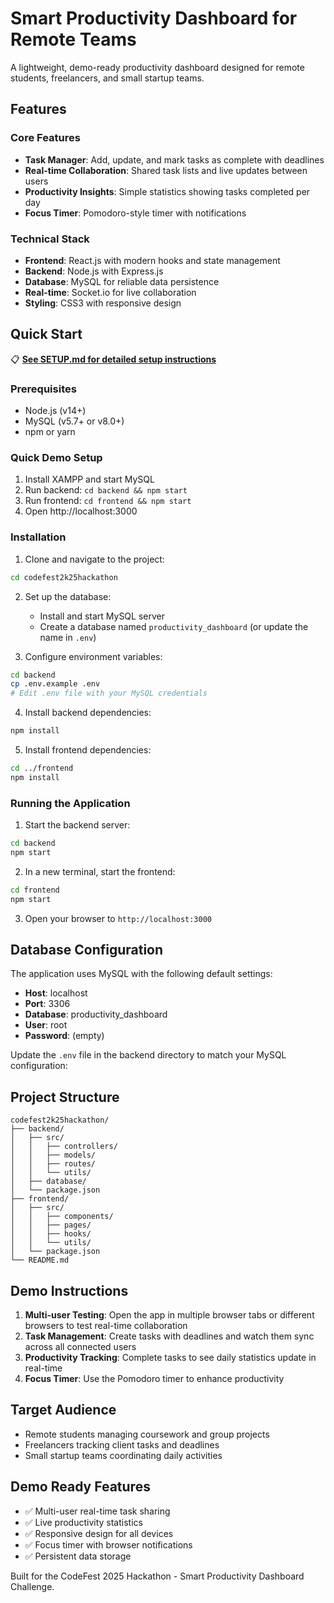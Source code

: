 # Smart Productivity Dashboard for Remote Teams

A lightweight, demo-ready productivity dashboard designed for remote students, freelancers, and small startup teams.

## Features

### Core Features
- **Task Manager**: Add, update, and mark tasks as complete with deadlines
- **Real-time Collaboration**: Shared task lists and live updates between users
- **Productivity Insights**: Simple statistics showing tasks completed per day
- **Focus Timer**: Pomodoro-style timer with notifications

### Technical Stack
- **Frontend**: React.js with modern hooks and state management
- **Backend**: Node.js with Express.js
- **Database**: MySQL for reliable data persistence
- **Real-time**: Socket.io for live collaboration
- **Styling**: CSS3 with responsive design

## Quick Start

📋 **[See SETUP.md for detailed setup instructions](./SETUP.md)**

### Prerequisites
- Node.js (v14+)
- MySQL (v5.7+ or v8.0+)
- npm or yarn

### Quick Demo Setup
1. Install XAMPP and start MySQL
2. Run backend: `cd backend && npm start`
3. Run frontend: `cd frontend && npm start`
4. Open http://localhost:3000

### Installation

1. Clone and navigate to the project:
```bash
cd codefest2k25hackathon
```

2. Set up the database:
   - Install and start MySQL server
   - Create a database named `productivity_dashboard` (or update the name in `.env`)

3. Configure environment variables:
```bash
cd backend
cp .env.example .env
# Edit .env file with your MySQL credentials
```

4. Install backend dependencies:
```bash
npm install
```

5. Install frontend dependencies:
```bash
cd ../frontend
npm install
```

### Running the Application

1. Start the backend server:
```bash
cd backend
npm start
```

2. In a new terminal, start the frontend:
```bash
cd frontend
npm start
```

3. Open your browser to `http://localhost:3000`

## Database Configuration

The application uses MySQL with the following default settings:
- **Host**: localhost
- **Port**: 3306
- **Database**: productivity_dashboard
- **User**: root
- **Password**: (empty)

Update the `.env` file in the backend directory to match your MySQL configuration:

## Project Structure

```
codefest2k25hackathon/
├── backend/
│   ├── src/
│   │   ├── controllers/
│   │   ├── models/
│   │   ├── routes/
│   │   └── utils/
│   ├── database/
│   └── package.json
├── frontend/
│   ├── src/
│   │   ├── components/
│   │   ├── pages/
│   │   ├── hooks/
│   │   └── utils/
│   └── package.json
└── README.md
```

## Demo Instructions

1. **Multi-user Testing**: Open the app in multiple browser tabs or different browsers to test real-time collaboration
2. **Task Management**: Create tasks with deadlines and watch them sync across all connected users
3. **Productivity Tracking**: Complete tasks to see daily statistics update in real-time
4. **Focus Timer**: Use the Pomodoro timer to enhance productivity

## Target Audience
- Remote students managing coursework and group projects
- Freelancers tracking client tasks and deadlines
- Small startup teams coordinating daily activities

## Demo Ready Features
- ✅ Multi-user real-time task sharing
- ✅ Live productivity statistics
- ✅ Responsive design for all devices
- ✅ Focus timer with browser notifications
- ✅ Persistent data storage

Built for the CodeFest 2025 Hackathon - Smart Productivity Dashboard Challenge.
